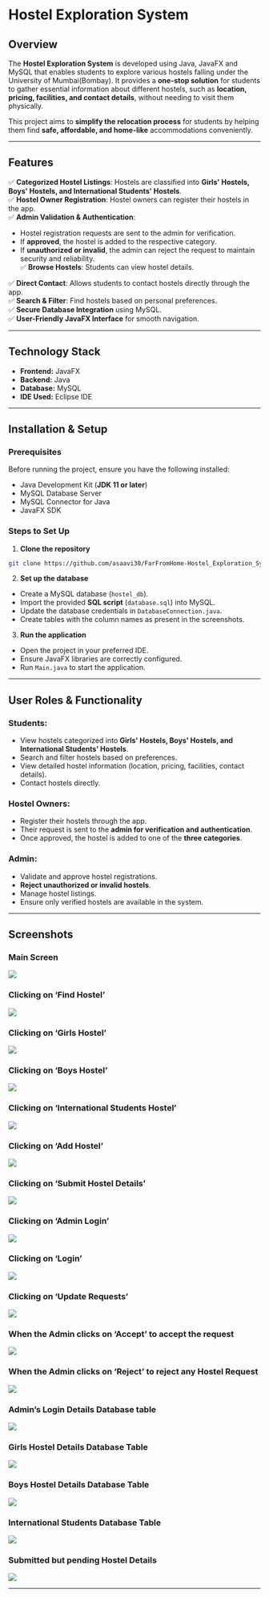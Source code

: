 # **Hostel Exploration System**

## **Overview**  
The **Hostel Exploration System** is developed using Java, JavaFX and MySQL that enables students to explore various hostels falling under the University of Mumbai(Bombay). It provides a **one-stop solution** for students to gather essential information about different hostels, such as **location, pricing, facilities, and contact details**, without needing to visit them physically.  

This project aims to **simplify the relocation process** for students by helping them find **safe, affordable, and home-like** accommodations conveniently.  

---

## **Features**  
✅ **Categorized Hostel Listings**: Hostels are classified into **Girls' Hostels, Boys' Hostels, and International Students' Hostels**.  
✅ **Hostel Owner Registration**: Hostel owners can register their hostels in the app.  
✅ **Admin Validation & Authentication**: 
   - Hostel registration requests are sent to the admin for verification.  
   - If **approved**, the hostel is added to the respective category.  
   - If **unauthorized or invalid**, the admin can reject the request to maintain security and reliability.  
✅ **Browse Hostels**: Students can view hostel details.

✅ **Direct Contact**: Allows students to contact hostels directly through the app.  
✅ **Search & Filter**: Find hostels based on personal preferences.  
✅ **Secure Database Integration** using MySQL.  
✅ **User-Friendly JavaFX Interface** for smooth navigation.  

---

## **Technology Stack**  
- **Frontend:** JavaFX  
- **Backend:** Java  
- **Database:** MySQL  
- **IDE Used:** Eclipse IDE

---

## **Installation & Setup**  

### **Prerequisites**  
Before running the project, ensure you have the following installed:  
- Java Development Kit (**JDK 11 or later**)  
- MySQL Database Server  
- MySQL Connector for Java  
- JavaFX SDK  

### **Steps to Set Up**  

1. **Clone the repository**  
```bash
git clone https://github.com/asaavi30/FarFromHome-Hostel_Exploration_System.git
```

2. **Set up the database**  
- Create a MySQL database (`hostel_db`).  
- Import the provided **SQL script** (`database.sql`) into MySQL.  
- Update the database credentials in `DatabaseConnection.java`.
- Create tables with the column names as present in the screenshots. 

3. **Run the application**  
- Open the project in your preferred IDE.  
- Ensure JavaFX libraries are correctly configured.  
- Run `Main.java` to start the application.  

---

## **User Roles & Functionality**  

### **Students:**  
- View hostels categorized into **Girls' Hostels, Boys' Hostels, and International Students' Hostels**.  
- Search and filter hostels based on preferences.  
- View detailed hostel information (location, pricing, facilities, contact details).  
- Contact hostels directly.  

### **Hostel Owners:**  
- Register their hostels through the app.  
- Their request is sent to the **admin for verification and authentication**.  
- Once approved, the hostel is added to one of the **three categories**.  

### **Admin:**  
- Validate and approve hostel registrations.  
- **Reject unauthorized or invalid hostels**.  
- Manage hostel listings.  
- Ensure only verified hostels are available in the system.  

---

## **Screenshots**  

### Main Screen 
![](screenshots/1.png)

### Clicking on ‘Find Hostel’ 
![](screenshots/2.png)

### Clicking on ‘Girls Hostel’ 
![](screenshots/3.png)

### Clicking on ‘Boys Hostel’ 
![](screenshots/4.png)

### Clicking on ‘International Students Hostel’ 
![](screenshots/5.png)

### Clicking on ‘Add Hostel’ 
![](screenshots/6.png)

### Clicking on ‘Submit Hostel Details’
![](screenshots/7.png)

### Clicking on ‘Admin Login’ 
![](screenshots/8.png)

### Clicking on ‘Login’ 
![](screenshots/9.png)

### Clicking on ‘Update Requests’ 
![](screenshots/10.png)

### When the Admin clicks on ‘Accept’ to accept the request 
![](screenshots/11.png)

### When the Admin clicks on ‘Reject’ to reject any Hostel Request 
![](screenshots/12.png)

### Admin’s Login Details Database table 
![](screenshots/13.png)

### Girls Hostel Details Database Table 
![](screenshots/14.png)

### Boys Hostel Details Database Table 
![](screenshots/15.png)

### International Students Database Table 
![](screenshots/16.png)

### Submitted but pending Hostel Details 
![](screenshots/17.png)




---
